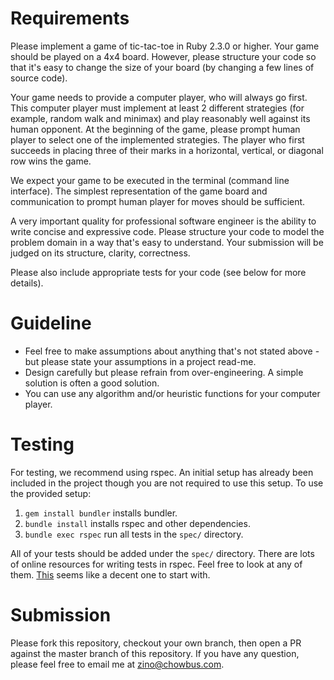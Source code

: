 # Requirements

Please implement a game of tic-tac-toe in Ruby 2.3.0 or higher. Your game should be played on a 4x4 board. However, please structure your code so that it's easy to change the size of your board (by changing a few lines of source code).

Your game needs to provide a computer player, who will always go first. This computer player must implement at least 2 different strategies (for example, random walk and minimax) and play reasonably well against its human opponent. At the beginning of the game, please prompt human player to select one of the implemented strategies. The player who first succeeds in placing three of their marks in a horizontal, vertical, or diagonal row wins the game.

We expect your game to be executed in the terminal (command line interface). The simplest representation of the game board and communication to prompt human player for moves should be sufficient.

A very important quality for professional software engineer is the ability to write concise and expressive code. Please structure your code to model the problem domain in a way that's easy to understand. Your submission will be judged on its structure, clarity, correctness.

Please also include appropriate tests for your code (see below for more details).

# Guideline

* Feel free to make assumptions about anything that's not stated above - but please state your assumptions in a project read-me.
* Design carefully but please refrain from over-engineering. A simple solution is often a good solution.
* You can use any algorithm and/or heuristic functions for your computer player.

# Testing

For testing, we recommend using rspec. An initial setup has already been included in the project though you are not required to use this setup. To use the provided setup:

1. `gem install bundler` installs bundler.
2. `bundle install` installs rspec and other dependencies.
3. `bundle exec rspec` run all tests in the `spec/` directory.

All of your tests should be added under the `spec/` directory. There are lots of online resources for writing tests in rspec. Feel free to look at any of them. [This](https://blog.teamtreehouse.com/an-introduction-to-rspec) seems like a decent one to start with.

# Submission

Please fork this repository, checkout your own branch, then open a PR against the master branch of this repository. If you have any question, please feel free to email me at zino@chowbus.com.
